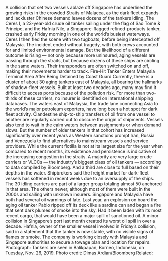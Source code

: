 A collision that set two vessels ablaze off Singapore has underlined the growing risks in the crowded Straits of Malacca, as the dark fleet expands and lackluster Chinese demand leaves dozens of the tankers idling.
The Ceres I, a 23-year-old crude oil tanker sailing under the flag of Sao Tome & Principe, and the Hafnia Nile, a Singapore-flagged refined-products tanker, crashed early Friday morning in one of the world’s busiest waterways. Ceres I then fled the scene with two tugboats, before being intercepted off Malaysia.
The incident ended without tragedy, with both crews accounted for and limited environmental damage. But the likelihood of a different outcome is rising — not only because more uninsured, aging vessels are passing through the straits, but because dozens of these ships are circling in the same waters. Their transponders are often switched on and off, making their movements harder to track.
Fire-Hit Tanker Enters Malaysia Terminal Area After Being Detained by Coast Guard
Currently, there is a cluster of about 30 aging tankers east of Malaysia, all bearing the hallmarks of shadow-fleet vessels. Built at least two decades ago, many may find it difficult to access ports because of the pollution risk. For more than two-thirds of these carriers, no insurer is identified on international shipping databases.
The waters east of Malaysia, the trade lane connecting Asia to the world’s major petroleum exporters, have long been a hot spot for dark fleet activity. Clandestine ship-to-ship transfers of oil from one vessel to another are regularly carried out to obscure the origin of shipments. Vessels also tend to wait in the calm waters between assignments or when demand slows.
But the number of older tankers in that cohort has increased significantly over recent years as Western sanctions prompt Iran, Russia and Venezuela to find alternatives to mainstream vessels and service providers.
While the current flotilla is not at its largest size for the year when compared to recent months, its existence and persistence is indicative of the increasing congestion in the straits. A majority are very large crude carriers or VLCCs — the industry’s biggest class of oil tankers — according to data compiled by Bloomberg. And a third are close to full based on their depths in the water.
Shipbrokers said the freight market for dark-fleet vessels has softened in recent weeks due to an oversupply of the ships.
The 30 idling carriers are part of a larger group totaling almost 50 anchored in that area. The others newer, although most of them were built in the 2000s and sailing with unknown insurers.
Singapore and Malaysia have both had several oil warnings of late. Last year, an explosion on board the aging oil tanker Pablo ripped off its deck like a sardine can and began a fire that sent dark plumes of smoke into the sky. Had it been laden with its most recent cargo, that would have been a major spill of sanctioned oil. A minor collision in Singapore’s port last month created its worst oil spill in over a decade.
Hafnia, owner of the smaller vessel involved in Friday’s collision, said in a statement that the tanker is now stable, with no visible signs of flames or smoke. The company is working closely with Malaysia and Singapore authorities to secure a towage plan and location for repairs.
Photograph: Tankers are seen in Balikpapan, Borneo, Indonesia, on Tuesday, Nov. 26, 2019. Photo credit: Dimas Ardian/Bloomberg
Related: